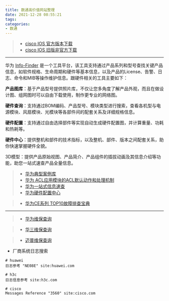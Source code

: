 ```yaml
---
title: 数通高价值网站整理
date: 2021-12-28 08:55:21
tags:
categories:
- 数通
---
```


> - [cisco IOS 官方版本下载](https://software.cisco.com/download)
> - [cisco IOS 旧版非官方下载](https://tfr.org/cisco-ios/)

--- 


华为 [Info-Finder](https://info.support.huawei.com/info-finder/zh/enterprise/index) 是一个工具平台，该工具支持通过产品系列和型号查找关键产品信息，如软件规格、生命周期和硬件等基本信息，以及产品的License、告警、日志、命令和MIB等操作维护信息。跟硬件相关的工具主要如下：

**产品图库**：基于产品型号提供照片库，不仅让您多角度了解产品外观，而且在做设计图、组网图时可以自由下载使用，制作更专业的网络图。

**硬件查询**：支持通过BOM编码、产品型号、模块类型进行搜索，查看各机型与电源模块、风扇模块、光模块等各部件间的配套关系及详细规格信息。

**硬件配置**：支持通过自由选择部件等实现自动生成硬件配置图，并计算重量、功耗和热耗等。

**硬件中心**：提供整机和部件的技术指标，以及整机、部件、版本之间配套关系，助你快速掌握硬件全貌。

3D模型：提供产品原始视图、产品简介、产品组件的插拔动画及其信息介绍等功能，助您一站式速查产品全量信息。


> - [华为典型案例库](https://support.huawei.com/enterprise/zh/doc/EDOC1000069491/d8160bc3)
> - [华为 ACL应用模块的ACL默认动作和处理机制](https://support.huawei.com/enterprise/zh/doc/EDOC1000178157/6ddf44f8)
> - [华为一站式信息速查](https://info.support.huawei.com/info-finder/search-center/zh/enterprise/routers/NE20E-S-pid-19896202/alarms?version=NE20E-S%20V800R013C00SPC100)
> - [华为硬件配置中心](https://info.support.huawei.com/network/hdcfg/index)

> - [华为CE系列 TOP10故障排查宝典](https://support.huawei.com/enterprise/zh/doc/EDOC1000052631/d9e85c62)


---

> - [华为维保查询](https://support.huawei.com/enterprise/ecareWechat?lang=zh)

> - [华三维保查询](https://es.h3c.com/entitlement/?locale=zh_CN)

> - [迈普维保查询](https://repair.maipu.com/CustomerRepair/Warranty)

- 厂商系统日志搜索

```
# huawei
日志参考 "NE08E" site:huawei.com

# h3c
日志信息参考 site:h3c.com

# cisco
Messages Reference "3560" site:cisco.com
```
